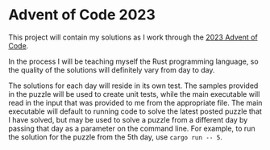 # Advent of Code 2023
This project will contain my solutions as I work through the [2023 Advent of Code](https://adventofcode.com/2023).

In the process I will be teaching myself the Rust programming language, so the quality
of the solutions will definitely vary from day to day.

The solutions for each day will reside in its own test. The samples provided in the puzzle will be used to create
unit tests, while the main executable will read in the input that was provided to me from the appropriate file.
The main executable will default to running code to solve the latest posted puzzle that I have solved, but may
be used to solve a puzzle from a different day by passing that day as a parameter on the command line.
For example, to run the solution for the puzzle from the 5th day, use `cargo run -- 5`.

